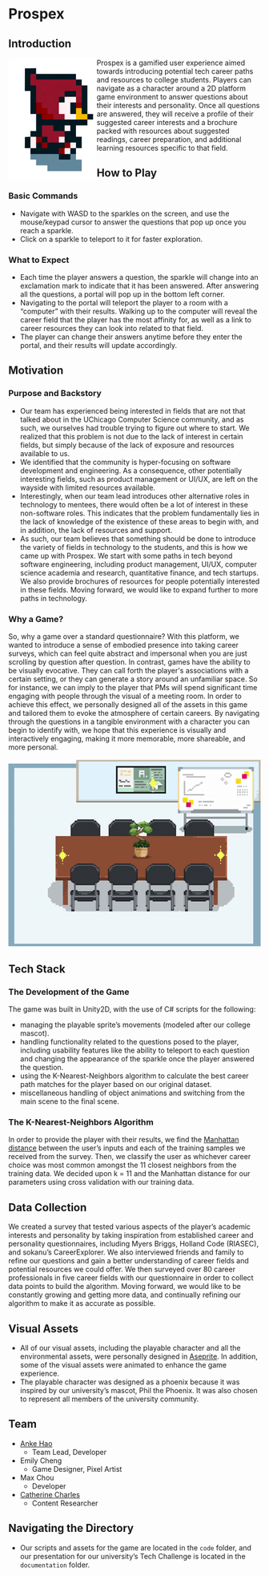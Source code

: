 # Prospex

## Introduction

<img align="left" src="https://github.com/anke-hao/tech-challenge/blob/main/documentation/big%20phil.png" width="35%" height="35%">
Prospex is a gamified user experience aimed towards introducing potential tech career paths and resources to college students. Players can navigate as a character around a 2D platform game environment to answer questions about their interests and personality. Once all questions are answered, they will receive a profile of their suggested career interests and a brochure packed with resources about suggested readings, career preparation, and additional learning resources specific to that field.

## How to Play
### Basic Commands
- Navigate with WASD to the sparkles on the screen, and use the mouse/keypad cursor to answer the questions that pop up once you reach a sparkle.
- Click on a sparkle to teleport to it for faster exploration.
### What to Expect
- Each time the player answers a question, the sparkle will change into an exclamation mark to indicate that it has been answered. After answering all the questions, a portal will pop up in the bottom left corner. 
- Navigating to the portal will teleport the player to a room with a “computer” with their results. Walking up to the computer will reveal the career field that the player has the most affinity for, as well as a link to career resources they can look into related to that field.
- The player can change their answers anytime before they enter the portal, and their results will update accordingly.

## Motivation
### Purpose and Backstory
- Our team has experienced being interested in fields that are not that talked about in the UChicago Computer Science community, and as such, we ourselves had trouble trying to figure out where to start. We realized that this problem is not due to the lack of interest in certain fields, but simply because of the lack of exposure and resources available to us. 
- We identified that the community is hyper-focusing on software development and engineering. As a consequence, other potentially interesting fields, such as product management or UI/UX, are left on the wayside with limited resources available.
- Interestingly, when our team lead introduces other alternative roles in technology to mentees, there would often be a lot of interest in these non-software roles. This indicates that the problem fundamentally lies in the lack of knowledge of the existence of these areas to begin with, and in addition, the lack of resources and support.
- As such, our team believes that something should be done to introduce the variety of fields in technology to the students, and this is how we came up with Prospex. We start with some paths in tech beyond software engineering, including product management, UI/UX, computer science academia and research, quantitative finance, and tech startups. We also provide brochures of resources for people potentially interested in these fields. Moving forward, we would like to expand further to more paths in technology.

### Why a Game?
So, why a game over a standard questionnaire? With this platform, we wanted to introduce a sense of embodied presence into taking career surveys, which can feel quite abstract and impersonal when you are just scrolling by question after question. In contrast, games have the ability to be visually evocative. They can call forth the player's associations with a certain setting, or they can generate a story around an unfamiliar space. So for instance, we can imply to the player that PMs will spend significant time engaging with people through the visual of a meeting room. In order to achieve this effect, we personally designed all of the assets in this game and tailored them to evoke the atmosphere of certain careers. By navigating through the questions in a tangible environment with a character you can begin to identify with, we hope that this experience is visually and interactively engaging, making it more memorable, more shareable, and more personal.
<p align="center">
  <img src="https://github.com/anke-hao/tech-challenge/blob/main/documentation/pm%20rm.gif"/>
</p>

## Tech Stack
### The Development of the Game
The game was built in Unity2D, with the use of C# scripts for the following:
- managing the playable sprite’s movements (modeled after our college mascot).
- handling functionality related to the questions posed to the player, including usability features like the ability to teleport to each question and changing the appearance of the sparkle once the player answered the question.
- using the K-Nearest-Neighbors algorithm to calculate the best career path matches for the player based on our original dataset.
- miscellaneous handling of object animations and switching from the main scene to the final scene.
### The K-Nearest-Neighbors Algorithm
In order to provide the player with their results, we find the [Manhattan distance](https://xlinux.nist.gov/dads/HTML/manhattanDistance.html) between the user’s inputs and each of the training samples we received from the survey. Then, we classify the user as whichever career choice was most common amongst the 11 closest neighbors from the training data. We decided upon k = 11 and the Manhattan distance for our parameters using cross validation with our training data. 

## Data Collection
We created a survey that tested various aspects of the player’s academic interests and personality by taking inspiration from established career and personality questionnaires, including Myers Briggs, Holland Code (RIASEC), and sokanu’s CareerExplorer. We also interviewed friends and family to refine our questions and gain a better understanding of career fields and potential resources we could offer. We then surveyed over 80 career professionals in five career fields with our questionnaire in order to collect data points to build the algorithm. Moving forward, we would like to be constantly growing and getting more data, and continually refining our algorithm to make it as accurate as possible.

## Visual Assets
- All of our visual assets, including the playable character and all the environmental assets, were personally designed in [Aseprite](https://www.aseprite.org/). In addition, some of the visual assets were animated to enhance the game experience.
- The playable character was designed as a phoenix because it was inspired by our university’s mascot, Phil the Phoenix. It was also chosen to represent all members of the university community.

## Team
- [Anke Hao](http://anke-hao.github.io/)
  - Team Lead, Developer
- Emily Cheng
  - Game Designer, Pixel Artist
- Max Chou
  - Developer
- [Catherine Charles](https://github.com/cathcharles108)
  - Content Researcher

## Navigating the Directory
- Our scripts and assets for the game are located in the `code` folder, and our presentation for our university’s Tech Challenge is located in the `documentation` folder.
